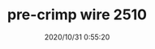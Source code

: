 ﻿---
layout: post 
title: pre-crimp wire 2510
tags: 2510
categories: wire-harness
overview: 
series: 2510
part_number: 4-2510-000
thumb_img: static/202010/458-thumb-20201031090227.jpg
image: static/202010/458-20201031090227.jpg
date: 2020/10/31 0:55:20
---




